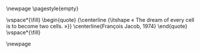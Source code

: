 \newpage
\pagestyle{empty}

\vspace*{\fill}
  \begin{quote}
    {\centerline {\itshape « The dream of every cell is to become two cells. »}}
    \centerline{François Jacob, 1974}
  \end{quote}
\vspace*{\fill}

\newpage
